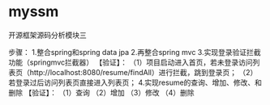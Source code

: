 # myssm
开源框架源码分析模块三

步骤：
1.整合spring和spring data jpa
2.再整合spring mvc
3.实现登录验证拦截功能（springmvc拦截器）
【验证】：
（1）项目启动进入首页，若未登录访问列表页（http://localhost:8080/resume/findAll）进行拦截，跳到登录页；
（2）若登录过后访问列表页直接进入列表页；
4.实现resume的查询、增加、修改、和删除
【验证】：
（1）查询
（2）增加
（3）修改
（4）删除